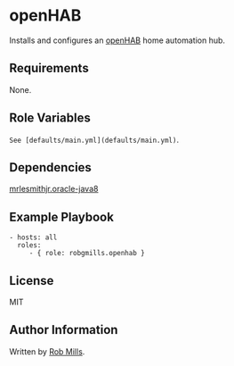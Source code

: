 openHAB
=========

Installs and configures an [openHAB](http://docs.openhab.org/index.html) home automation hub.

Requirements
------------

None.

Role Variables
--------------

`See [defaults/main.yml](defaults/main.yml)`.

Dependencies
------------

[mrlesmithjr.oracle-java8](https://galaxy.ansible.com/mrlesmithjr/oracle-java8/)

Example Playbook
----------------

    - hosts: all
      roles:
         - { role: robgmills.openhab }

License
-------

MIT

Author Information
------------------

Written by [Rob Mills](https://robgmills.com).
